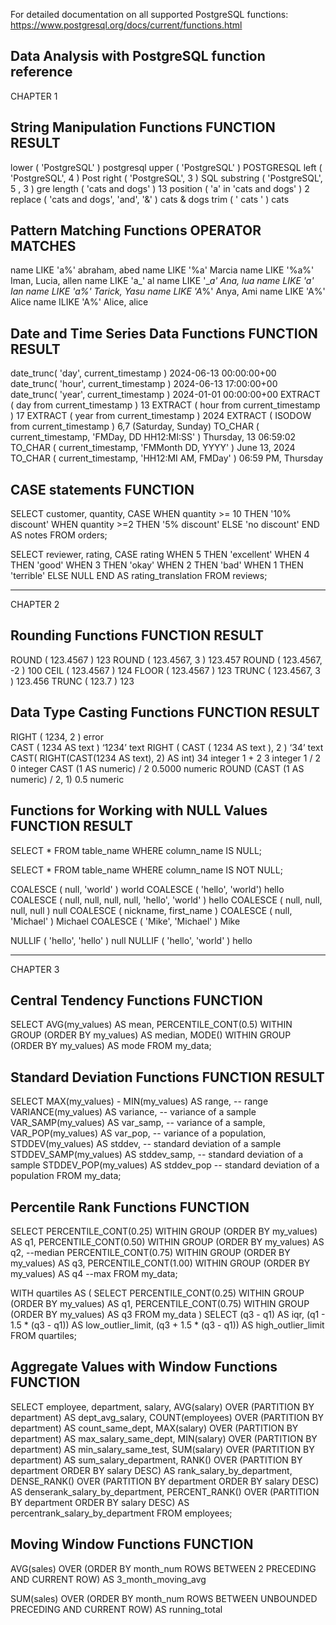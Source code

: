 For detailed documentation on all supported PostgreSQL functions:
https://www.postgresql.org/docs/current/functions.html

Data Analysis with PostgreSQL function reference
---------------------------------------------------------------------
CHAPTER 1

String Manipulation Functions
FUNCTION                                    RESULT
---------------------------------------------------------------------
lower ( 'PostgreSQL' )                      postgresql
upper ( 'PostgreSQL' )                      POSTGRESQL
left ( 'PostgreSQL', 4 )                    Post
right ( 'PostgreSQL', 3 )                   SQL
substring ( 'PostgreSQL', 5 , 3 )           gre
length ( 'cats and dogs' )                  13
position ( 'a' in 'cats and dogs' )         2
replace ( 'cats and dogs', 'and', '&' )     cats & dogs
trim ( '   cats   ' )                       cats


Pattern Matching Functions
OPERATOR                                    MATCHES
---------------------------------------------------------------------
name LIKE 'a%'                              abraham, abed
name LIKE '%a'                              Marcia
name LIKE '%a%'                             Iman, Lucia, allen
name LIKE 'a_'                              al
name LIKE '__a'                             Ana, lua
name LIKE '_a_'                             Ian
name LIKE '_a%'                             Tarick, Yasu
name LIKE 'A__%'                            Anya, Ami
name LIKE 'A%'                              Alice
name ILIKE 'A%'                             Alice, alice


Date and Time Series Data Functions
FUNCTION                                    RESULT
---------------------------------------------------------------------
date_trunc( 'day', current_timestamp )      2024-06-13 00:00:00+00
date_trunc( 'hour', current_timestamp )     2024-06-13 17:00:00+00
date_trunc( 'year', current_timestamp )     2024-01-01 00:00:00+00
EXTRACT ( day from current_timestamp )      13
EXTRACT ( hour from current_timestamp )     17
EXTRACT ( year from current_timestamp )     2024
EXTRACT ( ISODOW from current_timestamp )   6,7 (Saturday, Sunday)
TO_CHAR ( current_timestamp,
    'FMDay, DD HH12:MI:SS' )                Thursday, 13 06:59:02
TO_CHAR ( current_timestamp,
    'FMMonth DD, YYYY' )                    June 13, 2024
TO_CHAR ( current_timestamp,
    'HH12:MI AM, FMDay' )                   06:59 PM, Thursday


CASE statements
FUNCTION
---------------------------------------------------------------------
SELECT
    customer,
    quantity,
    CASE 
        WHEN quantity >= 10 THEN '10% discount'
        WHEN quantity >=2 THEN '5% discount' 
        ELSE 'no discount'
    END AS notes
FROM orders;

SELECT
    reviewer, rating,
    CASE rating
        WHEN 5 THEN 'excellent'
        WHEN 4 THEN 'good'
        WHEN 3 THEN 'okay'
        WHEN 2 THEN 'bad'
        WHEN 1 THEN 'terrible'
        ELSE NULL
    END AS rating_translation
FROM reviews;



---------------------------------------------------------------------
CHAPTER 2

Rounding Functions
FUNCTION                                    RESULT
---------------------------------------------------------------------
ROUND ( 123.4567 )                          123
ROUND ( 123.4567, 3 )                       123.457
ROUND ( 123.4567, -2 )                      100
CEIL  ( 123.4567 )                          124
FLOOR ( 123.4567 )                          123
TRUNC ( 123.4567, 3 )                       123.456
TRUNC ( 123.7 )                             123


Data Type Casting Functions
FUNCTION                                    RESULT
---------------------------------------------------------------------
RIGHT ( 1234, 2 )                           error    
CAST ( 1234 AS text )                       ‘1234’    text
RIGHT ( CAST ( 1234 AS text ), 2 )          ‘34’      text
CAST( RIGHT(CAST(1234 AS text), 2) AS int)  34        integer
1 + 2                                       3         integer
1 / 2                                       0         integer
CAST (1 AS numeric) / 2                     0.5000    numeric
ROUND (CAST (1 AS numeric) / 2, 1)          0.5       numeric


Functions for Working with NULL Values
FUNCTION                                                RESULT
---------------------------------------------------------------------
SELECT * 
FROM table_name 
WHERE column_name IS NULL;

SELECT * 
FROM table_name 
WHERE column_name IS NOT NULL;

COALESCE ( null, 'world' )                              world
COALESCE ( 'hello', 'world')                            hello
COALESCE ( null, null, null, null, 'hello', 'world' )   hello
COALESCE ( null, null, null, null )                     null
COALESCE ( nickname, first_name )
COALESCE ( null, 'Michael' )                            Michael
COALESCE ( 'Mike', 'Michael' )                          Mike

NULLIF ( 'hello', 'hello' )                             null
NULLIF ( 'hello', 'world' )                             hello



---------------------------------------------------------------------
CHAPTER 3

Central Tendency Functions
FUNCTION                                    
---------------------------------------------------------------------
SELECT 
    AVG(my_values) AS mean,
    PERCENTILE_CONT(0.5) WITHIN GROUP (ORDER BY my_values) AS median,
    MODE() WITHIN GROUP (ORDER BY my_values) AS mode
FROM my_data;


Standard Deviation Functions
FUNCTION                                        RESULT
---------------------------------------------------------------------
SELECT 
    MAX(my_values) - MIN(my_values) AS range,   -- range
    VARIANCE(my_values) AS variance,            -- variance of a sample
    VAR_SAMP(my_values) AS var_samp,            -- variance of a sample,
    VAR_POP(my_values) AS var_pop,              -- variance of a population,
    STDDEV(my_values) AS stddev,                -- standard deviation of a sample
    STDDEV_SAMP(my_values) AS stddev_samp,      -- standard deviation of a sample
    STDDEV_POP(my_values) AS stddev_pop         -- standard deviation of a population
FROM my_data;


Percentile Rank Functions
FUNCTION                                    
---------------------------------------------------------------------
SELECT 
  PERCENTILE_CONT(0.25) WITHIN GROUP (ORDER BY my_values) AS q1,
  PERCENTILE_CONT(0.50) WITHIN GROUP (ORDER BY my_values) AS q2, --median
  PERCENTILE_CONT(0.75) WITHIN GROUP (ORDER BY my_values) AS q3,
  PERCENTILE_CONT(1.00) WITHIN GROUP (ORDER BY my_values) AS q4  --max
FROM 
  my_data;
    
WITH quartiles AS (
  SELECT 
    PERCENTILE_CONT(0.25) WITHIN GROUP (ORDER BY my_values) AS q1,
    PERCENTILE_CONT(0.75) WITHIN GROUP (ORDER BY my_values) AS q3
  FROM my_data
  )
  SELECT 
    (q3 - q1) AS iqr,
    (q1 - 1.5 * (q3 - q1)) AS low_outlier_limit,
    (q3 + 1.5 * (q3 - q1)) AS high_outlier_limit
  FROM quartiles;
    

Aggregate Values with Window Functions
FUNCTION                                    
---------------------------------------------------------------------
SELECT employee, department, salary,
    AVG(salary) OVER (PARTITION BY department) AS dept_avg_salary,
    COUNT(employees) OVER (PARTITION BY department) AS count_same_dept,
    MAX(salary) OVER (PARTITION BY department) AS max_salary_same_dept,
    MIN(salary) OVER (PARTITION BY department) AS min_salary_same_test,
    SUM(salary) OVER (PARTITION BY department) AS sum_salary_department,
    RANK() OVER (PARTITION BY department ORDER BY salary DESC) AS rank_salary_by_department,
    DENSE_RANK() OVER (PARTITION BY department ORDER BY salary DESC) AS denserank_salary_by_department,
    PERCENT_RANK() OVER (PARTITION BY department ORDER BY salary DESC) AS percentrank_salary_by_department
FROM 
    employees;
    

Moving Window Functions
FUNCTION
---------------------------------------------------------------------
AVG(sales) OVER 
    (ORDER BY month_num ROWS BETWEEN 2 PRECEDING AND CURRENT ROW)
    AS 3_month_moving_avg
  
SUM(sales) OVER 
    (ORDER BY month_num ROWS BETWEEN UNBOUNDED PRECEDING AND CURRENT ROW)
    AS running_total




